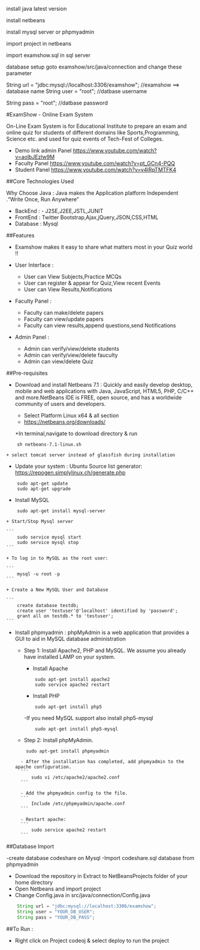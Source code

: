 install java latest version

install netbeans 

install mysql server or phpmyadmin

import project in netbeans

import examshow.sql in sql server

database setup
goto examshow/src/java/connection and change these parameter

String url = "jdbc:mysql://localhost:3306/examshow";  //examshow ==> database name
String user = "root";  //datbase username

String pass = "root"; //datbase password


#ExamShow - Online Exam System

On-Line Exam System is for Educational Institute to prepare an exam and online quiz
for students of different domains like Sports,Programming, Science etc. and used for quiz
events of Tech-Fest of Colleges.
- Demo link admin Panel https://www.youtube.com/watch?v=aolbJEzlw9M
- Faculty Panel https://www.youtube.com/watch?v=pt_GCn4-PQQ
- Student Panel https://www.youtube.com/watch?v=v4IRpTMTFK4

##Core Technologies Used 

 Why Choose Java : Java makes the Application platform Independent .“Write Once, Run Anywhere”

- BackEnd : - J2SE,J2EE,JSTL,JUNIT
- FrontEnd : Twitter Bootstrap,Ajax,jQuery,JSON,CSS,HTML 
- Database : Mysql

##Features


- Examshow makes it easy to share what matters most in your Quiz world !!

- User Interface : 

	+ User can View Subjects,Practice MCQs
	+ User can register & appear for Quiz,View recent Events
	+ User can View Results,Notifications

- Faculty Panel : 

	+ Faculty can make/delete papers
	+ Faculty can view/update papers
	+ Faculty can view results,append questions,send Notifications

- Admin Panel :

	+ Admin can verify/view/delete students
	+ Admin can verify/view/delete fauculty
	+ Admin can view/delete Quiz


##Pre-requisites


- Download and install Netbeans 7.1 : Quickly and easily develop desktop, mobile and web applications
with Java, JavaScript, HTML5, PHP, C/C++ and more.NetBeans IDE is FREE, open source, and has a worldwide community of users and developers. 

	+ Select Platform Linux x64 & all section
	+ https://netbeans.org/downloads/

	+In terminal,navigate to download directory & run
```
	sh netbeans-7.1-linux.sh
```
	+ select tomcat server instead of glassfish during installation


- Update your system : Ubuntu Source list generator: https://repogen.simplylinux.ch/generate.php

```
	sudo apt-get update
	sudo apt-get upgrade
```

- Install MySQL

```
	sudo apt-get install mysql-server
```

	+ Start/Stop Mysql server 
	
	```
		sudo service mysql start
		sudo service mysql stop
	```

	+ To log in to MySQL as the root user:
	
	```
		mysql -u root -p
	```

	+ Create a New MySQL User and Database

	```
		create database testdb;
		create user 'testuser'@'localhost' identified by 'password';
		grant all on testdb.* to 'testuser';
	```




- Install phpmyadmin : phpMyAdmin is a web application that provides a GUI to aid in MySQL database administration

	+ Step 1: Install Apache2, PHP and MySQL. We assume you already have installed LAMP on your system.

		- Install Apache 
		```
			sudo apt-get install apache2
			sudo service apache2 restart
		```

		- Install PHP

		```
			sudo apt-get install php5
		```
				
		-If you need MySQL support also install php5-mysql
		
		```
			sudo apt-get install php5-mysql
		```

	+ Step 2: Install phpMyAdmin.

	```
		sudo apt-get install phpmyadmin
	```

		- After the installation has completed, add phpmyadmin to the apache configuration.
		```
			sudo vi /etc/apache2/apache2.conf
		```

		- Add the phpmyadmin config to the file.
		```
			Include /etc/phpmyadmin/apache.conf
		```

		- Restart apache:
		```
			sudo service apache2 restart
		```

##Database Import

-create database codeshare on Mysql
-Import codeshare.sql database from phpmyadmin
- Download the repository in Extract to NetBeansProjects folder of your home directory
- Open Netbeans and import project 
- Change Config.java in src/java/connection/Config.java

```java
    String url = "jdbc:mysql://localhost:3306/examshow";
    String user = "YOUR_DB_USER";
    String pass = "YOUR_DB_PASS";
```

##To Run : 

- Right click on Project codeoj & select deploy to run the project
